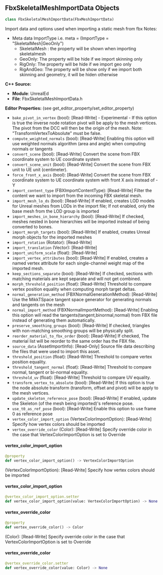 ## FbxSkeletalMeshImportData Objects

```python
class FbxSkeletalMeshImportData(FbxMeshImportData)
```

Import data and options used when importing a static mesh from fbx
Notes:
- Meta data ImportType i.e.       meta = (ImportType = "SkeletalMesh|GeoOnly")
    - SkeletalMesh : the property will be shown when importing skeletalmesh
    - GeoOnly: The property will be hide if we import skinning only
    - RigOnly: The property will be hide if we import geo only
    - RigAndGeo: The property will be show only if we import both skinning and geometry, it will be hiden otherwise

**C++ Source:**

- **Module**: UnrealEd
- **File**: FbxSkeletalMeshImportData.h

**Editor Properties:** (see get_editor_property/set_editor_property)

- ``bake_pivot_in_vertex`` (bool):  [Read-Write] - Experimental - If this option is true the inverse node rotation pivot will be apply to the mesh vertices. The pivot from the DCC will then be the origin of the mesh. Note: "TransformVertexToAbsolute" must be false.
- ``compute_weighted_normals`` (bool):  [Read-Write] Enabling this option will use weighted normals algorithm (area and angle) when computing normals or tangents
- ``convert_scene`` (bool):  [Read-Write] Convert the scene from FBX coordinate system to UE coordinate system
- ``convert_scene_unit`` (bool):  [Read-Write] Convert the scene from FBX unit to UE unit (centimeter).
- ``force_front_x_axis`` (bool):  [Read-Write] Convert the scene from FBX coordinate system to UE coordinate system with front X axis instead of -Y
- ``import_content_type`` (FBXImportContentType):  [Read-Write] Filter the content we want to import from the incoming FBX skeletal mesh.
- ``import_mesh_lo_ds`` (bool):  [Read-Write] If enabled, creates LOD models for Unreal meshes from LODs in the import file; If not enabled, only the base mesh from the LOD group is imported
- ``import_meshes_in_bone_hierarchy`` (bool):  [Read-Write] If checked, meshes nested in bone hierarchies will be imported instead of being converted to bones.
- ``import_morph_targets`` (bool):  [Read-Write] If enabled, creates Unreal morph objects for the imported meshes
- ``import_rotation`` (Rotator):  [Read-Write]
- ``import_translation`` (Vector):  [Read-Write]
- ``import_uniform_scale`` (float):  [Read-Write]
- ``import_vertex_attributes`` (bool):  [Read-Write] If enabled, creates a named vertex attribute for each single-channel weight map of the imported mesh.
- ``keep_sections_separate`` (bool):  [Read-Write] If checked, sections with matching materials are kept separate and will not get combined.
- ``morph_threshold_position`` (float):  [Read-Write] Threshold to compare vertex position equality when computing morph target deltas.
- ``normal_generation_method`` (FBXNormalGenerationMethod):  [Read-Write] Use the MikkTSpace tangent space generator for generating normals and tangents on the mesh
- ``normal_import_method`` (FBXNormalImportMethod):  [Read-Write] Enabling this option will read the tangents(tangent,binormal,normal) from FBX file instead of generating them automatically.
- ``preserve_smoothing_groups`` (bool):  [Read-Write] If checked, triangles with non-matching smoothing groups will be physically split.
- ``reorder_material_to_fbx_order`` (bool):  [Read-Write] If checked, The material list will be reorder to the same order has the FBX file.
- ``source_data`` (AssetImportInfo):  [Read-Only] Source file data describing the files that were used to import this asset.
- ``threshold_position`` (float):  [Read-Write] Threshold to compare vertex position equality.
- ``threshold_tangent_normal`` (float):  [Read-Write] Threshold to compare normal, tangent or bi-normal equality.
- ``threshold_uv`` (float):  [Read-Write] Threshold to compare UV equality.
- ``transform_vertex_to_absolute`` (bool):  [Read-Write] If this option is true the node absolute transform (transform, offset and pivot) will be apply to the mesh vertices.
- ``update_skeleton_reference_pose`` (bool):  [Read-Write] If enabled, update the Skeleton (of the mesh being imported)'s reference pose.
- ``use_t0_as_ref_pose`` (bool):  [Read-Write] Enable this option to use frame 0 as reference pose
- ``vertex_color_import_option`` (VertexColorImportOption):  [Read-Write] Specify how vertex colors should be imported
- ``vertex_override_color`` (Color):  [Read-Write] Specify override color in the case that VertexColorImportOption is set to Override

<a id="unreal.FbxSkeletalMeshImportData.vertex_color_import_option"></a>

#### vertex_color_import_option

```python
@property
def vertex_color_import_option() -> VertexColorImportOption
```

(VertexColorImportOption):  [Read-Write] Specify how vertex colors should be imported

<a id="unreal.FbxSkeletalMeshImportData.vertex_color_import_option"></a>

#### vertex_color_import_option

```python
@vertex_color_import_option.setter
def vertex_color_import_option(value: VertexColorImportOption) -> None
```

<a id="unreal.FbxSkeletalMeshImportData.vertex_override_color"></a>

#### vertex_override_color

```python
@property
def vertex_override_color() -> Color
```

(Color):  [Read-Write] Specify override color in the case that VertexColorImportOption is set to Override

<a id="unreal.FbxSkeletalMeshImportData.vertex_override_color"></a>

#### vertex_override_color

```python
@vertex_override_color.setter
def vertex_override_color(value: Color) -> None
```

<a id="unreal.FbxStaticMeshImportData"></a>
